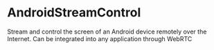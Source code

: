 # AndroidStreamControl
Stream and control the screen of an Android device remotely over the Internet. Can be integrated into any application through WebRTC
